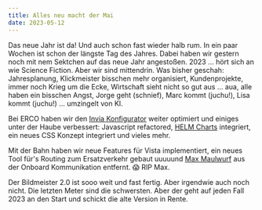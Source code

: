 ```yaml
---
title: Alles neu macht der Mai
date: 2023-05-12
---
```


Das neue Jahr ist da! Und auch schon fast wieder halb rum. In ein paar Wochen ist schon der längste Tag des Jahres. Dabei haben wir gestern noch mit nem Sektchen auf das neue Jahr angestoßen. 2023 … hört sich an wie Science Fiction. Aber wir sind mittendrin. Was bisher geschah: Jahresplanung, Klickmeister bisschen mehr organisiert, Kundenprojekte, immer noch Krieg um die Ecke, Wirtschaft sieht nicht so gut aus … aua, alle haben ein bisschen Angst, Jorge geht (schnief), Marc kommt (juchu!), Lisa kommt (juchu!) … umzingelt von KI. 

Bei ERCO haben wir den [Invia Konfigurator](https://www.erco.com/de/produkte/invia-48v-konfigurator-7678/) weiter optimiert und einiges unter der Haube verbessert: Javascript refactored, [HELM Charts](https://helm.sh) integriert, ein neues CSS Konzept integriert und vieles mehr. 

Mit der Bahn haben wir neue Features für Vista implementiert, ein neues Tool für's Routing zum Ersatzverkehr gebaut uuuuund [Max Maulwurf](https://de.wikipedia.org/wiki/Max_Maulwurf) aus der Onboard Kommunikation entfernt. 😱 RIP Max.

Der Bildmeister 2.0 ist sooo weit und fast fertig. Aber irgendwie auch noch nicht. Die letzten Meter sind die schwersten. Aber der geht auf jeden Fall 2023 an den Start und schickt die alte Version in Rente.